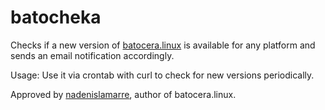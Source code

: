 # batocheka

Checks if a new version of [batocera.linux](https://batocera.org/) is available for any platform and sends an email notification accordingly.

Usage: Use it via crontab with curl to check for new versions periodically.

Approved by [nadenislamarre](https://forum.batocera.org/public/u/nadenislamarre), author of batocera.linux. 
